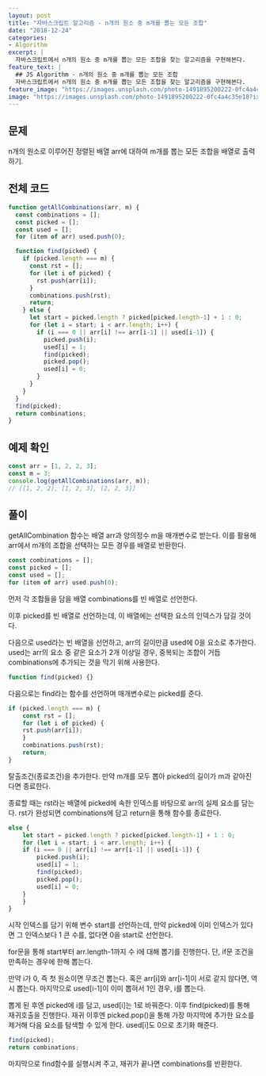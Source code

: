 ```yaml
---
layout: post
title: "자바스크립트 알고리즘 - n개의 원소 중 m개를 뽑는 모든 조합"
date: "2018-12-24"
categories:
- Algorithm
excerpt: |
  자바스크립트에서 n개의 원소 중 m개를 뽑는 모든 조합을 찾는 알고리즘을 구현해본다.
feature_text: |
  ## JS Algorithm - n개의 원소 중 m개를 뽑는 모든 조합
  자바스크립트에서 n개의 원소 중 m개를 뽑는 모든 조합을 찾는 알고리즘을 구현해본다.
feature_image: "https://images.unsplash.com/photo-1491895200222-0fc4a4c35e18?ixlib=rb-1.2.1&ixid=eyJhcHBfaWQiOjEyMDd9&auto=format&fit=crop&w=1567&q=80"
image: "https://images.unsplash.com/photo-1491895200222-0fc4a4c35e18?ixlib=rb-1.2.1&ixid=eyJhcHBfaWQiOjEyMDd9&auto=format&fit=crop&w=1567&q=80"
---
```

## 문제
n개의 원소로 이루어진 정렬된 배열 arr에 대하여 m개를 뽑는 모든 조합을 배열로 출력하기.

## 전체 코드
```javascript
function getAllCombinations(arr, m) {
  const combinations = [];
  const picked = [];
  const used = [];
  for (item of arr) used.push(0);

  function find(picked) {
    if (picked.length === m) {
      const rst = [];
      for (let i of picked) {
        rst.push(arr[i]);
      }
      combinations.push(rst);
      return;
    } else {
      let start = picked.length ? picked[picked.length-1] + 1 : 0;
      for (let i = start; i < arr.length; i++) {
        if (i === 0 || arr[i] !== arr[i-1] || used[i-1]) {
          picked.push(i);
          used[i] = 1;
          find(picked);
          picked.pop();
          used[i] = 0;
        }
      }
    }
  }
  find(picked);
  return combinations;
}
```

## 예제 확인
```javascript
const arr = [1, 2, 2, 3];
const m = 3;
console.log(getAllCombinations(arr, m));
// [[1, 2, 2], [1, 2, 3], [2, 2, 3]]
```

## 풀이
getAllCombination 함수는 배열 arr과 양의정수 m을 매개변수로 받는다. 이를 활용해 arr에서 m개의 조합을 선택하는 모든 경우를 배열로 반환한다.

```javascript
const combinations = [];
const picked = [];
const used = [];
for (item of arr) used.push(0);
```
먼저 각 조합들을 담을 배열 combinations를 빈 배열로 선언한다. 

이후 picked를 빈 배열로 선언하는데, 이 배열에는 선택한 요소의 인덱스가 담길 것이다.

다음으로 used라는 빈 배열을 선언하고, arr의 길이만큼 used에 0을 요소로 추가한다. used는 arr의 요소 중 같은 요소가 2개 이상일 경우, 중복되는 조합이 거듭 combinations에 추가되는 것을 막기 위해 사용한다.

```javascript
function find(picked) {}
```
다음으로는 find라는 함수를 선언하며 매개변수로는 picked를 준다.

```javascript
if (picked.length === m) {
    const rst = [];
    for (let i of picked) {
    rst.push(arr[i]);
    }
    combinations.push(rst);
    return;
}
```

탈출조건(종료조건)을 추가한다. 만약 m개를 모두 뽑아 picked의 길이가 m과 같아진다면 종료한다.

종료할 때는 rst라는 배열에 picked에 속한 인덱스를 바탕으로 arr의 실제 요소를 담는다. rst가 완성되면 combinations에 담고 return을 통해 함수를 종료한다.

```javascript
else {
    let start = picked.length ? picked[picked.length-1] + 1 : 0;
    for (let i = start; i < arr.length; i++) {
    if (i === 0 || arr[i] !== arr[i-1] || used[i-1]) {
        picked.push(i);
        used[i] = 1;
        find(picked);
        picked.pop();
        used[i] = 0;
    }
    }
}
```
시작 인덱스를 담기 위해 변수 start를 선언하는데, 만약 picked에 이미 인덱스가 있다면 그 인덱스보다 1 큰 수를, 없다면 0을 start로 선언한다.

for문을 통해 start부터 arr.length-1까지 수 i에 대해 뽑기를 진행한다. 단, if문 조건을 만족하는 경우에 한해 뽑는다.

만약 i가 0, 즉 첫 원소이면 무조건 뽑는다. 혹은 arr[i]와 arr[i-1]이 서로 같지 않다면, 역시 뽑는다. 마지막으로 used[i-1]이 이미 뽑혀서 1인 경우, i를 뽑는다.

뽑게 된 후엔 picked에 i를 담고, used[i]는 1로 바꿔준다.
이후 find(picked)를 통해 재귀호출을 진행한다.
재귀 이후엔 picked.pop()을 통해 가장 마지막에 추가한 요소를 제거해 다음 요소를 탐색할 수 있게 한다. used[i]도 0으로 초기화 해준다.

```javascript
find(picked);
return combinations;
```

마지막으로 find함수를 실행시켜 주고, 재귀가 끝나면 combinations를 반환한다.